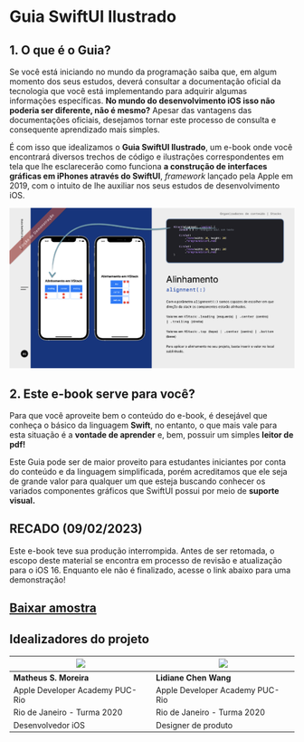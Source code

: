 # Guia SwiftUI Ilustrado
## 1. O que é o Guia?

Se você está iniciando no mundo da programação saiba que, em algum momento dos seus estudos, deverá consultar a documentação oficial da tecnologia que você está implementando para adquirir algumas informações específicas. **No mundo do desenvolvimento iOS isso não poderia ser diferente, não é mesmo?** Apesar das vantagens das documentações oficiais, desejamos tornar este processo de consulta e consequente aprendizado mais simples.

É com isso que idealizamos o **Guia SwiftUI Ilustrado**, um e-book onde você encontrará diversos trechos de código e ilustrações correspondentes em tela que lhe esclarecerão como funciona **a construção de interfaces gráficas em iPhones através do SwiftUI**, _framework_ lançado pela Apple em 2019, com o intuito de lhe auxiliar nos seus estudos de desenvolvimento iOS.

<img src="https://github.com/matheussmoreira/Guia-SwiftUI-Ilustrado/blob/main/Exemplo.png">

## 2. Este e-book serve para você?
Para que você aproveite bem o conteúdo do e-book, é desejável que conheça o básico da linguagem **Swift**, no entanto, o que mais vale para esta situação é a **vontade de aprender** e, bem, possuir um simples **leitor de pdf!**

Este Guia pode ser de maior proveito para estudantes iniciantes por conta do conteúdo e da linguagem simplificada, porém acreditamos que ele seja de grande valor para qualquer um que esteja buscando conhecer os variados componentes gráficos que SwiftUI possui por meio de **suporte visual.**

## RECADO (09/02/2023)
Este e-book teve sua produção interrompida. Antes de ser retomada, o escopo deste material se encontra em processo de revisão e atualização para o iOS 16. Enquanto ele não é finalizado, acesse o link abaixo para uma demonstração!
## [Baixar amostra](https://mega.nz/file/2GYjyaSD#MKsOemPQATDMIQR5e9ceu6OSKJd6vpkS_SdwN9ZrSo8)

## Idealizadores do projeto
| <img src="https://avatars.githubusercontent.com/u/62520284?s=400&u=565e559fc4b743cbcd2ee3cde97e30854e166494&v=4" width=200>    | <img src="https://avatars.githubusercontent.com/u/62903825?s=400&u=88e98fba1ed77d9121a5354ec8d1bfeba04e51dd&v=4" width=200> |
| ----------- | ----------- |
| **Matheus S. Moreira** | **Lidiane Chen Wang**|
| Apple Developer Academy PUC-Rio | Apple Developer Academy PUC-Rio |
| Rio de Janeiro - Turma 2020 | Rio de Janeiro - Turma 2020 |
| Desenvolvedor iOS | Designer de produto |
